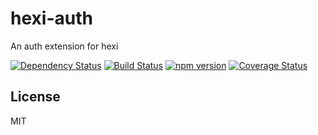 # hexi-auth

An auth extension for hexi

[![Dependency Status](https://david-dm.org/zkochan/hexi-auth/status.svg?style=flat)](https://david-dm.org/zkochan/hexi-auth)
[![Build Status](https://travis-ci.org/zkochan/hexi-auth.svg?branch=master)](https://travis-ci.org/zkochan/hexi-auth)
[![npm version](https://badge.fury.io/js/hexi-auth.svg)](http://badge.fury.io/js/hexi-auth)
[![Coverage Status](https://coveralls.io/repos/zkochan/hexi-auth/badge.svg?branch=master&service=github)](https://coveralls.io/github/zkochan/hexi-auth?branch=master)


## License

MIT
